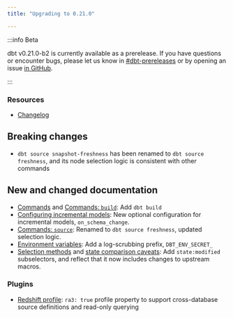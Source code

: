 ```yaml
---
title: "Upgrading to 0.21.0"

---
```


:::info Beta

dbt v0.21.0-b2 is currently available as a prerelease. If you have questions or encounter bugs, please let us know in [#dbt-prereleases](https://community.getdbt.com/) or by opening an issue [in GitHub](https://github.com/dbt-labs/dbt).

:::

### Resources

- [Changelog](https://github.com/dbt-labs/dbt/blob/0.21.latest/CHANGELOG.md)

## Breaking changes

- `dbt source snapshot-freshness` has been renamed to `dbt source freshness`, and its node selection logic is consistent with other commands

## New and changed documentation

- [Commands](dbt-commands) and [Commands: `build`](commands/build): Add `dbt build`
- [Configuring incremental models](configuring-incremental-models): New optional configuration for incremental models, `on_schema_change`.
- [Commands: `source`](commands/source): Renamed to `dbt source freshness`, updated selection logic.
- [Environment variables](env_var): Add a log-scrubbing prefix, `DBT_ENV_SECRET_`
- [Selection methods](node-selection/methods) and [state comparison caveats](state-comparison-caveats): Add `state:modified` subselectors, and reflect that it now includes changes to upstream macros.

### Plugins
- [Redshift profile](redshift-profile): `ra3: true` profile property to support cross-database source definitions and read-only querying

